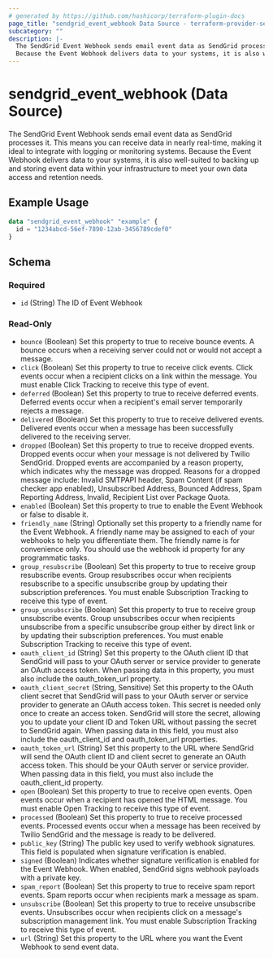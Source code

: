 ```yaml
---
# generated by https://github.com/hashicorp/terraform-plugin-docs
page_title: "sendgrid_event_webhook Data Source - terraform-provider-sendgrid"
subcategory: ""
description: |-
  The SendGrid Event Webhook sends email event data as SendGrid processes it. This means you can receive data in nearly real-time, making it ideal to integrate with logging or monitoring systems.
  Because the Event Webhook delivers data to your systems, it is also well-suited to backing up and storing event data within your infrastructure to meet your own data access and retention needs.
---
```


# sendgrid_event_webhook (Data Source)

The SendGrid Event Webhook sends email event data as SendGrid processes it. This means you can receive data in nearly real-time, making it ideal to integrate with logging or monitoring systems.
Because the Event Webhook delivers data to your systems, it is also well-suited to backing up and storing event data within your infrastructure to meet your own data access and retention needs.

## Example Usage

```terraform
data "sendgrid_event_webhook" "example" {
  id = "1234abcd-56ef-7890-12ab-3456789cdef0"
}
```

<!-- schema generated by tfplugindocs -->
## Schema

### Required

- `id` (String) The ID of Event Webhook

### Read-Only

- `bounce` (Boolean) Set this property to true to receive bounce events. A bounce occurs when a receiving server could not or would not accept a message.
- `click` (Boolean) Set this property to true to receive click events. Click events occur when a recipient clicks on a link within the message. You must enable Click Tracking to receive this type of event.
- `deferred` (Boolean) Set this property to true to receive deferred events. Deferred events occur when a recipient's email server temporarily rejects a message.
- `delivered` (Boolean) Set this property to true to receive delivered events. Delivered events occur when a message has been successfully delivered to the receiving server.
- `dropped` (Boolean) Set this property to true to receive dropped events. Dropped events occur when your message is not delivered by Twilio SendGrid. Dropped events are accompanied by a reason property, which indicates why the message was dropped. Reasons for a dropped message include: Invalid SMTPAPI header, Spam Content (if spam checker app enabled), Unsubscribed Address, Bounced Address, Spam Reporting Address, Invalid, Recipient List over Package Quota.
- `enabled` (Boolean) Set this property to true to enable the Event Webhook or false to disable it.
- `friendly_name` (String) Optionally set this property to a friendly name for the Event Webhook. A friendly name may be assigned to each of your webhooks to help you differentiate them. The friendly name is for convenience only. You should use the webhook id property for any programmatic tasks.
- `group_resubscribe` (Boolean) Set this property to true to receive group resubscribe events. Group resubscribes occur when recipients resubscribe to a specific unsubscribe group by updating their subscription preferences. You must enable Subscription Tracking to receive this type of event.
- `group_unsubscribe` (Boolean) Set this property to true to receive group unsubscribe events. Group unsubscribes occur when recipients unsubscribe from a specific unsubscribe group either by direct link or by updating their subscription preferences. You must enable Subscription Tracking to receive this type of event.
- `oauth_client_id` (String) Set this property to the OAuth client ID that SendGrid will pass to your OAuth server or service provider to generate an OAuth access token. When passing data in this property, you must also include the oauth_token_url property.
- `oauth_client_secret` (String, Sensitive) Set this property to the OAuth client secret that SendGrid will pass to your OAuth server or service provider to generate an OAuth access token. This secret is needed only once to create an access token. SendGrid will store the secret, allowing you to update your client ID and Token URL without passing the secret to SendGrid again. When passing data in this field, you must also include the oauth_client_id and oauth_token_url properties.
- `oauth_token_url` (String) Set this property to the URL where SendGrid will send the OAuth client ID and client secret to generate an OAuth access token. This should be your OAuth server or service provider. When passing data in this field, you must also include the oauth_client_id property.
- `open` (Boolean) Set this property to true to receive open events. Open events occur when a recipient has opened the HTML message. You must enable Open Tracking to receive this type of event.
- `processed` (Boolean) Set this property to true to receive processed events. Processed events occur when a message has been received by Twilio SendGrid and the message is ready to be delivered.
- `public_key` (String) The public key used to verify webhook signatures. This field is populated when signature verification is enabled.
- `signed` (Boolean) Indicates whether signature verification is enabled for the Event Webhook. When enabled, SendGrid signs webhook payloads with a private key.
- `spam_report` (Boolean) Set this property to true to receive spam report events. Spam reports occur when recipients mark a message as spam.
- `unsubscribe` (Boolean) Set this property to true to receive unsubscribe events. Unsubscribes occur when recipients click on a message's subscription management link. You must enable Subscription Tracking to receive this type of event.
- `url` (String) Set this property to the URL where you want the Event Webhook to send event data.
